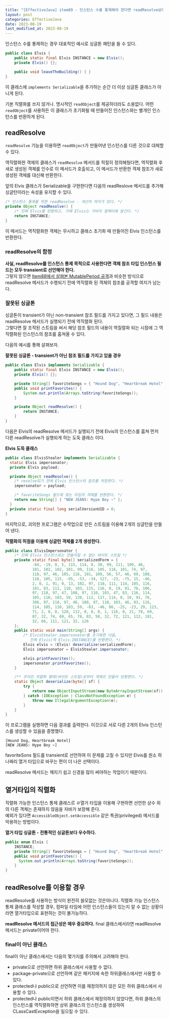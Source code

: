 ```yaml
---
title: "[EffectiveJava] item89 - 인스턴스 수를 통제해야 한다면 readResolve보다는 열거 타입을 사용하라"
layout: post
categories: EffectiveJava
date: 2023-08-19
last_modified_at: 2023-08-19
---
```


인스턴스 수를 통제하는 경우 대표적인 예시로 싱글톤 패턴을 들 수 있다.

```java
public class Elvis {
    public static final Elvis INSTANCE = new Elvis();
    private Elvis() {};

    public void leaveTheBuilding() { }
}
```

이 클래스에 `implements Serializable`을 추가하는 순간 더 이상 싱글톤 클래스가 아니게 된다.

기본 직렬화를 쓰지 않거나. 명시적인 `readObject`를 제공하더라도 소용없다. 어떤 `readObject`를 사용하든 이 클래스가 초기화될 때 만들어진 인스턴스와는 별개인 인스턴스를 반환하게 된다.


## readResolve

`readResolve` 기능을 이용하면 `readObject`가 만들어낸 인스턴스를 다른 것으로 대체할 수 있다.

역직렬화한 객체의 클래스가 `readResolve` 메서드를 적절히 정의해뒀다면, 역직렬화 후 새로 생성된 객체를 인수로 이 메서드가 호출되고, 이 메서드가 반환한 객체 참조가 새로 생성된 객체를 대신해 반환한다.

앞의 Elvis 클래스가 Serializable을 구현한다면 다음의 readReslove 메서드를 추가해 싱글턴이라는 속성을 유지할 수 있다.

```java
/* 인스턴스 통제를 위한 readResolve - 개선의 여지가 있다. */
private Object readResolve() {
    /* 진짜 Elvis를 반환하고, 가짜 Elvis는 가비지 컬렉터에 맡긴다. */
    return INSTANCE;
}
```

이 메서드는 역직렬화한 객체는 무시하고 클래스 초기화 때 만들어진 Elvis 인스턴스를 반환한다.

### readResolve의 함정

**사실, readResolve를 인스턴스 통제 목적으로 사용한다면 객체 참조 타입 인스턴스 필드는 모두 transient로 선언해야 한다.**<br>
그렇지 않으면 [Item88에서 살펴본 MutablePeriod 공격](https://dh37789.github.io/effectivejava/item88/)과 비슷한 방식으로 readResolve 메서드가 수행되기 전에 역직렬화 된 객체의 참조를 공격할 여지가 남는다.


### 잘못된 싱글톤

싱글톤이 transient가 아닌 non-transient 참조 필드를 가지고 있다면, 그 필드 내용은 readResolve 메서드가 실행되기 전에 역직렬화 된다.<br>
그렇다면 잘 조작된 스트림을 써서 해당 참조 필드의 내용이 역질렬화 되는 시점에 그 역직렬화된 인스턴스의 참조를 훔쳐올 수 있다.

다음의 예시를 통해 살펴보자.

**잘못된 싱글톤 - transient가 아닌 참조 필드를 가지고 있을 경우**
```java
public class Elvis implements Serializable {
    public static final Elvis INSTANCE = new Elvis();
    private Elvis() {};

    private String[] favoriteSongs = { "Hound Dog", "Heartbreak Hotel" };
    public void printFavorites() {
        System.out.println(Arrays.toString(favoriteSongs));
    }

    private Object readResolve() {
        return INSTANCE;
    }
}
```

다음은 Elvis의 readResolve 메서드가 실행되기 전에 Elvis의 인스턴스를 훔쳐 먼저 다른 readResolve가 실행되게 하는 도둑 클래스 이다.

**Elvis 도둑 클래스**
```java
public class ElvisStealer implements Serializable {
  static Elvis impersonator;
  private Elvis payload;

  private Object readResolve() {
    /* resolve되기 전에 Elvis 인스턴스의 참조를 저장한다. */
    impersonator = payload;

    /* favoriteSongs 필드에 맞는 타입의 객체를 반환한다. */
    return new String[] { "NEW JEANS: Hype Boy ~" };
  }
  private static final long serialVersionUID = 0;
}
```

마지막으로, 괴의한 프로그램은 수작업으로 만든 스트림을 이용해 2개의 싱글턴을 만들어 낸다.

**직렬화의 허점을 이용해 싱글턴 객체를 2개 생성한다.**
```java
public class ElvisImpersonator {
    /* 진짜 Elvis 인스턴스로는 만들어질 수 없는 바이트 스트림 */
    private static final byte[] serializedForm = {
            -84, -19, 0, 5, 115, 114, 0, 30, 99, 111, 109, 46,
            101, 102, 102, 101, 99, 116, 105, 118, 101, 74, 97,
            118, 97, 46, 105, 116, 101, 109, 56, 57, 46, 69, 108,
            118, 105, 115, -95, -53, -34, 127, -23, -75, 15, -46,
            2, 0, 1, 91, 0, 13, 102, 97, 118, 111, 114, 105, 116,
            101, 83, 111, 110, 103, 115, 116, 0, 19, 91, 76, 106,
            97, 118, 97, 47, 108, 97, 110, 103, 47, 83, 116, 114,
            105, 110, 103, 59, 120, 112, 117, 114, 0, 19, 91, 76,
            106, 97, 118, 97, 46, 108, 97, 110, 103, 46, 83, 116,
            114, 105, 110, 103, 59, -83, -46, 86, -25, -23, 29, 123,
            71, 2, 0, 0, 120, 112, 0, 0, 0, 1, 116, 0, 21, 78, 69,
            87, 32, 74, 69, 65, 78, 83, 58, 32, 72, 121, 112, 101,
            32, 66, 111, 121, 32, 126
    };
    public static void main(String[] args) {
        /* ElvisStealer.impersonator를 초기화한 다음,
           진짜 Elvis(즉 Elvis.INSTANCE)를 반환한다. */
        Elvis elvis = (Elvis) deserialize(serializedForm);
        Elvis impersonator = ElvisStealer.impersonator;

        elvis.printFavorites();
        impersonator.printFavorites();
    }

    /** 주어진 직렬화 형태(바이트 스트림)로부터 객체르 만들어 반환한다. */
    static Object deserialize(byte[] sf) {
        try {
            return new ObjectInputStream(new ByteArrayInputStream(sf)).readObject();
        } catch (IOException | ClassNotFoundException e) {
            throw new IllegalArgumentException(e);
        }
    }
}
```

이 프로그램을 실행하면 다음 결과를 출력한다. 이것으로 서로 다른 2개의 Elvis 인스턴스를 생성할 수 있음을 증명했다.

```shell
[Hound Dog, Heartbreak Hotel]
[NEW JEANS: Hype Boy ~]
```

favoriteSons 필드를 transient로 선언하여 이 문제를 고칠 수 있지만 Elvis를 원소 하나짜리 열거 타입으로 바꾸는 편이 더 나은 선택이다.

readResolve 메서드는 깨지기 쉽고 신경을 많이 써야하는 작업이기 때문이다.


## 열거타입의 직렬화

직렬화 가능한 인스턴스 통제 클래스르 ㄹ열거 타입을 이용해 구현하면 선언한 상수 외의 다른 객체는 존재하지 않음을 자바가 보장해 준다.<br>
예외가 있다면 `AccessibleObject.setAccessible` 같은 특권(privileged) 메서드를 악용하는 방법이다.

**열거 타입 싱글톤 - 전통적인 싱글톤보다 우수하다.**
```java
public enum Elvis {
    INSTANCE;
    private String[] favoriteSongs = { "Hound Dog", "Heartbreak Hotel" };
    public void printFavorites() {
      System.out.println(Arrays.toString(favoriteSongs));
    }
}
```


## readResolve를 이용할 경우

readResolve를 사용하는 방식이 완전히 쓸모없는 것은아니다. 직렬화 가능 인스턴스 통제 클래스를 작성할 경우, 컴파일 타임에 어떤 인스턴스들이 있는지 알 수 없는 상황이라면 열거타입으로 표현하는 것이 불가능하다.

**readResolve 메서드의 접근성은 매우 중요하다.** final 클래스에서라면 readResolve 메서드는 private이어야 한다.


### final이 아닌 클래스

final이 아닌 클래스에서는 다음의 몇가지를 주의해서 고려해야 한다.

- private으로 선언하면 하위 클래스에서 사용할 수 없다.
- package-private으로 선언하며 같은 패키지에 속한 하위클래스에서만 사용할 수 있다.
- protected나 public으로 선언하면 이를 재정의하지 않은 모든 하위 클래스에서 사용할 수 있다.
- protected나 public이면서 하위 클래스에서 재정의하지 않았다면, 하위 클래스의 인스턴스를 역직렬화하면 상위 클래스의 인스턴스를 생성하여 CLassCastException을 일으킬 수 있다.
